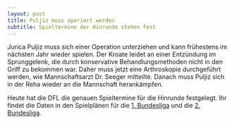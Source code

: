 ```yaml
---
layout: post
title: Puljiz muss operiert werden
subtitle: Spieltermine der Hinrunde stehen fest
---
```


Jurica Puljiz muss sich einer Operation unterziehen und kann frühestens im nächsten Jahr wieder spielen. Der Kroate leidet an einer Entzündung im Sprunggelenk, die durch konservative Behandlungsmethoden nicht in den Griff zu bekommen war. Daher muss jetzt eine Arthroskopie durchgeführt werden, wie Mannschaftsarzt Dr. Seeger mitteilte. Danach muss Puljiz sich in der Reha wieder an die Mannschaft herankämpfen.

Heute hat die DFL die genauen Spieltermine für die Hinrunde festgelegt. Ihr findet die Daten in den Spielplänen für die [1\. Bundesliga](http://www.eintracht-stats.de/content/tabellen/spielplan_l1.htm) und die [2\. Bundesliga](http://www.eintracht-stats.de/content/tabellen/spielplan.htm).
